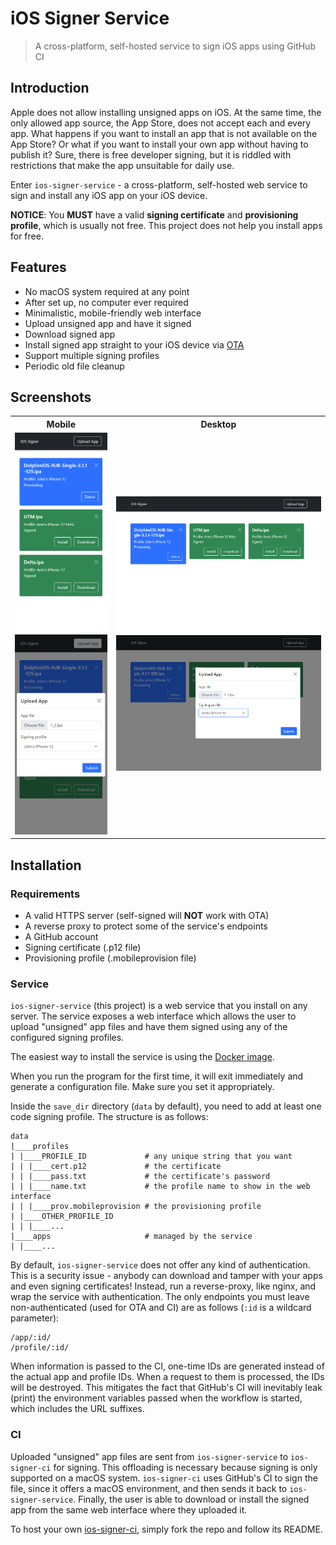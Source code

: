 # iOS Signer Service

> A cross-platform, self-hosted service to sign iOS apps using GitHub CI

## Introduction

Apple does not allow installing unsigned apps on iOS.
At the same time, the only allowed app source, the App Store, does not accept each and every app.
What happens if you want to install an app that is not available on the App Store? Or what if you want to install your own app without having to publish it? Sure, there is free developer signing, but it is riddled with restrictions that make the app unsuitable for daily use.

Enter `ios-signer-service` - a cross-platform, self-hosted web service to sign and install any iOS app on your iOS device.

**NOTICE**: You **MUST** have a valid **signing certificate** and **provisioning profile**, which is usually not free. This project does not help you install apps for free.

## Features

- No macOS system required at any point
- After set up, no computer ever required
- Minimalistic, mobile-friendly web interface
- Upload unsigned app and have it signed
- Download signed app
- Install signed app straight to your iOS device via [OTA](https://medium.com/@adrianstanecki/distributing-and-installing-non-market-ipa-application-over-the-air-ota-2e65f5ea4a46)
- Support multiple signing profiles
- Periodic old file cleanup

## Screenshots

<table>
<tr>
    <th>Mobile</th>
    <th>Desktop</th>
</tr>
<tr>
    <td>
        <img src="img/3.png"/>
        <img src="img/4.png"/>
    </td>
    <td>
        <img src="img/1.png"/>
        <img src="img/2.png"/>
    </td>
</tr>
</table>

## Installation

### Requirements

- A valid HTTPS server (self-signed will **NOT** work with OTA)
- A reverse proxy to protect some of the service's endpoints
- A GitHub account
- Signing certificate (.p12 file)
- Provisioning profile (.mobileprovision file)

### Service

`ios-signer-service` (this project) is a web service that you install on any server. The service exposes a web interface which allows the user to upload "unsigned" app files and have them signed using any of the configured signing profiles.

The easiest way to install the service is using the [Docker image](https://hub.docker.com/r/signtools/ios-signer-service).

When you run the program for the first time, it will exit immediately and generate a configuration file. Make sure you set it appropriately.

Inside the `save_dir` directory (`data` by default), you need to add at least one code signing profile. The structure is as follows:

```
data
|____profiles
| |____PROFILE_ID             # any unique string that you want
| | |____cert.p12             # the certificate
| | |____pass.txt             # the certificate's password
| | |____name.txt             # the profile name to show in the web interface
| | |____prov.mobileprovision # the provisioning profile
| |____OTHER_PROFILE_ID
| | |____...
|____apps                     # managed by the service
| |____...
```

By default, `ios-signer-service` does not offer any kind of authentication. This is a security issue - anybody can download and tamper with your apps and even signing certificates! Instead, run a reverse-proxy, like nginx, and wrap the service with authentication. The only endpoints you must leave non-authenticated (used for OTA and CI) are as follows (`:id` is a wildcard parameter):

```
/app/:id/
/profile/:id/
```

When information is passed to the CI, one-time IDs are generated instead of the actual app and profile IDs. When a request to them is processed, the IDs will be destroyed. This mitigates the fact that GitHub's CI will inevitably leak (print) the environment variables passed when the workflow is started, which includes the URL suffixes.

### CI

Uploaded "unsigned" app files are sent from `ios-signer-service` to `ios-signer-ci` for signing. This offloading is necessary because signing is only supported on a macOS system. `ios-signer-ci` uses GitHub's CI to sign the file, since it offers a macOS environment, and then sends it back to `ios-signer-service`. Finally, the user is able to download or install the signed app from the same web interface where they uploaded it.

To host your own [ios-signer-ci](https://github.com/SignTools/ios-signer-ci), simply fork the repo and follow its README.
